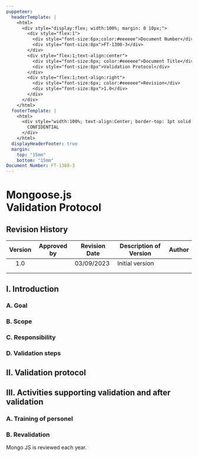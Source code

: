 ```yaml
---
puppeteer:
  headerTemplate: | 
    <html>
      <div style="display:flex; width:100%; margin: 0 10px;">
        <div style="flex:1">
          <div style="font-size:6px;color:#eeeeee">Document Number</div>
          <div style="font-size:8px">FT-1308-3</div>
        </div>
        <div style="flex:1;text-align:center">
          <div style="font-size:6px; color:#eeeeee">Document Title</div>
          <div style="font-size:8px">Validation Protocol</div>
        </div>
        <div style="flex:1;text-align:right">
          <div style="font-size:6px; color:#eeeeee">Revision</div>
          <div style="font-size:8px">1.0</div>
        </div>
      </div>
    </html>
  footerTemplate: |
    <html>
      <div style="width:100%; text-align:Center; border-top: 1pt solid #eeeeee; margin: 0 20px -10px 0; font-size: 8pt; color: #000000">
        CONFIDENTIAL
      </div>
    </html>
  displayHeaderFooter: true
  margin:
    top: "15mm"
    bottom: "15mm"
Document Number: FT-1308-3
---
```


# Mongoose.js<br/>Validation Protocol

## Revision History

| Version | Approved by | Revision Date | Description of Version | Author |
| :-----: | ----------- | ------------- | ---------------------- | ------ |
|   1.0   |             | 03/09/2023    | Initial version        |        |
|         |             |               |                        |        |
|         |             |               |                        |        |

<!-- pagebreak -->

## I. Introduction

### A. Goal

### B. Scope

### C. Responsibility

### D. Validation steps

<!-- pagebreak -->

## II. Validation protocol

<!-- pagebreak -->

## III. Activities supporting validation and after validation

### A. Training of personel

### B. Revalidation

Mongo JS is reviewed each year.

